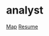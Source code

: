 # analyst


[Map](https://github.com/IST0VE/analyst/tree/main/map)
[Resume](https://github.com/IST0VE/analyst/tree/main/resume)
